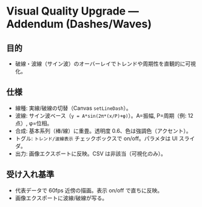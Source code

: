 # Visual Quality Upgrade — Addendum (Dashes/Waves)

## 目的
- 破線・波線（サイン波）のオーバーレイでトレンドや周期性を直観的に可視化。

## 仕様
- 線種: 実線/破線の切替（Canvas `setLineDash`）。
- 波線: サイン波ベース（`y = A*sin(2π*(x/P)+φ)`）。A=振幅, P=周期（例: 12 点）, φ=位相。
- 合成: 基本系列（棒/線）に重畳。透明度 0.6、色は強調色（アクセント）。
- トグル: `トレンド/波線表示` チェックボックスで on/off。パラメタは UI スライダ。
- 出力: 画像エクスポートに反映。CSV は非該当（可視化のみ）。

## 受け入れ基準
- 代表データで 60fps 近傍の描画。表示 on/off で直ちに反映。
- 画像エクスポートに波線/破線が写る。
